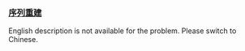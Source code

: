 ### [序列重建](https://leetcode.com/problems/ur2n8P)

<p>English description is not available for the problem. Please switch to Chinese.</p>
